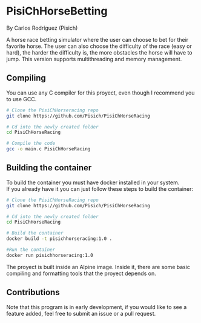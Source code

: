 # PisiChHorseBetting
By Carlos Rodríguez (Pisich)

A horse race betting simulator where the user can choose to bet for their favorite horse. The user can also choose the difficulty of the race (easy or hard), the harder the difficulty is, the more obstacles the horse will have to jump. This version supports multithreading and memory management.

## Compiling
You can use any C compiler for this proyect, even though I recommend you to use GCC.
```bash
# Clone the PisiChHorseracing repo
git clone https://github.com/Pisich/PisiChHorseRacing

# Cd into the newly created folder
cd PisiChHorseRacing

# Compile the code
gcc -o main.c PisiChHorseRacing
```
## Building the container
To build the container you must have docker installed in your system.</br>
If you already have it you can just follow these steps to build the container:
```bash
# Clone the PisiChHorseRacing repo
git clone https://github.com/Pisich/PisiChHorseRacing

# Cd into the newly created folder
cd PisiChHorseRacing

# Build the container
docker build -t pisichhorseracing:1.0 .

#Run the container
docker run pisichhorseracing:1.0
```
The proyect is built inside an Alpine image. Inside it, there are some basic compiling and formatting tools that the proyect depends on.
## Contributions
Note that this program is in early development, if you would like to see a feature added, feel free to submit an issue or a pull request.
